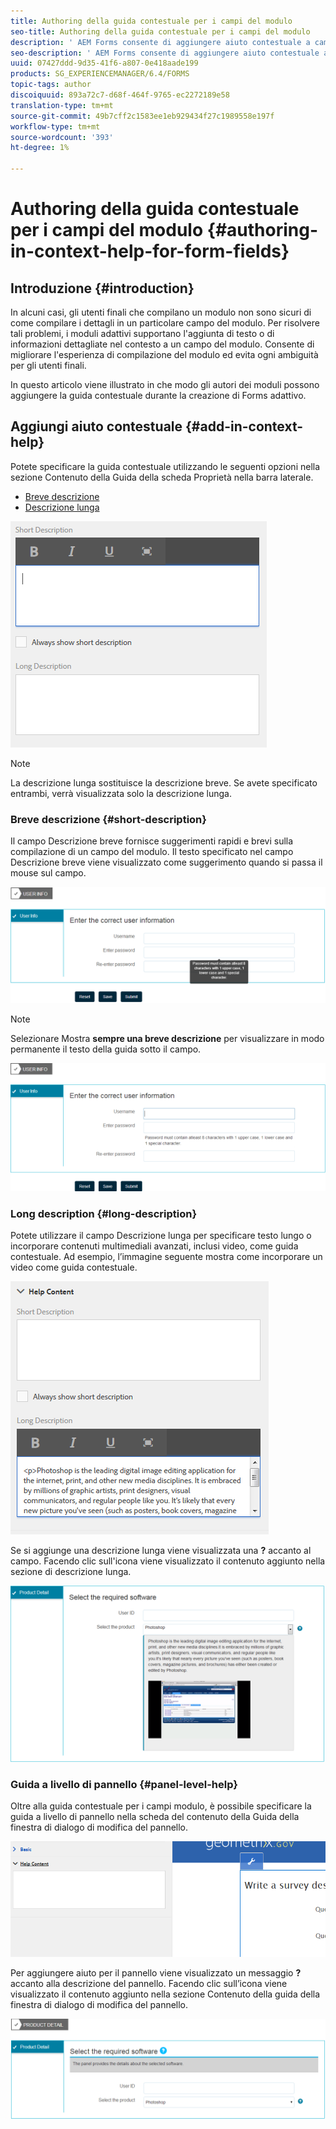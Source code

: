 ```yaml
---
title: Authoring della guida contestuale per i campi del modulo
seo-title: Authoring della guida contestuale per i campi del modulo
description: ' AEM Forms consente di aggiungere aiuto contestuale a campi e pannelli di moduli adattivi, come testo o contenuti multimediali avanzati, compresi i video. '
seo-description: ' AEM Forms consente di aggiungere aiuto contestuale a campi e pannelli di moduli adattivi, come testo o contenuti multimediali avanzati, compresi i video. '
uuid: 07427ddd-9d35-41f6-a807-0e418aade199
products: SG_EXPERIENCEMANAGER/6.4/FORMS
topic-tags: author
discoiquuid: 893a72c7-d68f-464f-9765-ec2272189e58
translation-type: tm+mt
source-git-commit: 49b7cff2c1583ee1eb929434f27c1989558e197f
workflow-type: tm+mt
source-wordcount: '393'
ht-degree: 1%

---
```



# Authoring della guida contestuale per i campi del modulo {#authoring-in-context-help-for-form-fields}

## Introduzione {#introduction}

In alcuni casi, gli utenti finali che compilano un modulo non sono sicuri di come compilare i dettagli in un particolare campo del modulo. Per risolvere tali problemi, i moduli adattivi supportano l&#39;aggiunta di testo o di informazioni dettagliate nel contesto a un campo del modulo. Consente di migliorare l&#39;esperienza di compilazione del modulo ed evita ogni ambiguità per gli utenti finali.

In questo articolo viene illustrato in che modo gli autori dei moduli possono aggiungere la guida contestuale durante la creazione di Forms adattivo.

## Aggiungi aiuto contestuale {#add-in-context-help}

Potete specificare la guida contestuale utilizzando le seguenti opzioni nella sezione Contenuto della Guida della scheda Proprietà nella barra laterale.

* [Breve descrizione](/help/forms/using/authoring-in-field-help.md#p-short-description-p)
* [Descrizione lunga](/help/forms/using/authoring-in-field-help.md#p-long-description-p)

![Guida contestuale per i campi modulo](assets/descriptions.png)

>[!NOTE]
>
>La descrizione lunga sostituisce la descrizione breve. Se avete specificato entrambi, verrà visualizzata solo la descrizione lunga.

### Breve descrizione {#short-description}

Il campo Descrizione breve fornisce suggerimenti rapidi e brevi sulla compilazione di un campo del modulo. Il testo specificato nel campo Descrizione breve viene visualizzato come suggerimento quando si passa il mouse sul campo.

![Breve descrizione dell&#39;aggiunta della guida contestuale per i campi modulo](assets/tooltip.png)

>[!NOTE]
>
>Selezionare Mostra **sempre una breve descrizione** per visualizzare in modo permanente il testo della guida sotto il campo.

![Guida contestuale permanente breve sotto il campo](assets/short1.png)

### Long description {#long-description}

Potete utilizzare il campo Descrizione lunga per specificare testo lungo o incorporare contenuti multimediali avanzati, inclusi video, come guida contestuale. Ad esempio, l’immagine seguente mostra come incorporare un video come guida contestuale.

![Aggiunta di contenuti multimediali avanzati come aiuto contestuale per i campi modulo](assets/long-descriptions.png)

Se si aggiunge una descrizione lunga viene visualizzata una **?** accanto al campo. Facendo clic sull&#39;icona viene visualizzato il contenuto aggiunto nella sezione di descrizione lunga.

![Esempio di aiuto contestuale per i rich media](assets/photoshop.png)

### Guida a livello di pannello {#panel-level-help}

Oltre alla guida contestuale per i campi modulo, è possibile specificare la guida a livello di pannello nella scheda del contenuto della Guida della finestra di dialogo di modifica del pannello.

![Aggiunta della guida contestuale a un pannello del modulo](assets/panel-level-help.png)

Per aggiungere aiuto per il pannello viene visualizzato un messaggio **?** accanto alla descrizione del pannello. Facendo clic sull’icona viene visualizzato il contenuto aggiunto nella sezione Contenuto della guida della finestra di dialogo di modifica del pannello.

![Esempio di aiuto contestuale a livello di pannello del modulo](assets/photoshop-1.png)

